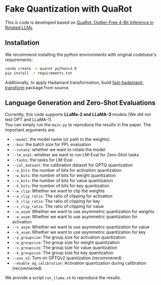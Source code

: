 

# Fake Quantization with QuaRot 
  
  This is code is developed based on [QuaRot: Outlier-Free 4-Bit Inference in Rotated LLMs](https://github.com/spcl/QuaRot)
  
## Installation

We recommend installing the python envrionments with original codebase's requirements:

```bash
conda create -n quarot python=3.9
pip install -r requirements.txt
```
Additionally, to apply Hadamard transformation, build [fast-hadamard-transform](https://github.com/Dao-AILab/fast-hadamard-transform) package from source.

  
## Language Generation and Zero-Shot Evaluations  
  
Currently, this code supports **LLaMa-2 and LLaMA-3** models (We did not test OPT and LLaMA-1).  
You can simply run the `main.py` to reproduce the results in the paper. The important arguments are:  
  
- `--model`: the model name (or path to the weights)  
- `--bsz`: the batch size for PPL evaluation  
- `--rotate`: whether we want to rotate the model  
- `--lm_eval`: whether we want to run LM-Eval for Zero-Shot tasks  
- `--tasks`: the tasks for LM-Eval  
- `--cal_dataset`: the calibration dataset for GPTQ quantization  
- `--a_bits`: the number of bits for activation quantization  
- `--w_bits`: the number of bits for weight quantization  
- `--v_bits`: the number of bits for value quantization  
- `--k_bits`: the number of bits for key quantization  
- `--w_clip`: Whether we want to clip the weights  
- `--a_clip_ratio`: The ratio of clipping for activation  
- `--k_clip_ratio`: The ratio of clipping for key  
- `--v_clip_ratio`: The ratio of clipping for value  
- `--w_asym`: Whether we want to use asymmetric quantization for weights  
- `--a_asym`: Whether we want to use asymmetric quantization for activation  
- `--v_asym`: Whether we want to use asymmetric quantization for value  
- `--k_asym`: Whether we want to use asymmetric quantization for key  
- `--a_groupsize`: The group size for activation quantization  
- `--w_groupsize`: The group size for weight quantization  
- `--v_groupsize`: The group size for value quantization  
- `--k_groupsize`: The group size for key quantization  
- `--use_v2`: Turn on GPTQv2 quantization (recommened)
- `--enable_aq_calibration`: Activation quantization during calibration (recommened)
  
  
We provide a script `run_llama.sh` to reproduce the results.

